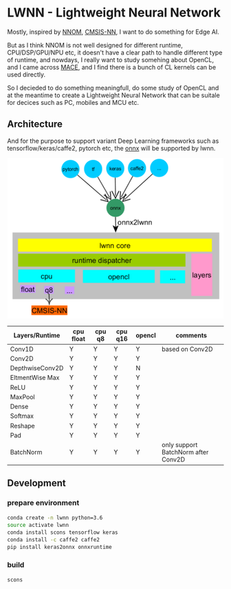 # LWNN - Lightweight Neural Network

Mostly, inspired by [NNOM](https://github.com/majianjia/nnom), [CMSIS-NN](https://github.com/ARM-software/CMSIS_5/tree/develop/CMSIS/NN), I want to do something for Edge AI.

But as I think NNOM is not well designed for different runtime, CPU/DSP/GPU/NPU etc, it doesn't have a clear path to handle different type of runtime, and nowdays, I really want to study somehing about OpenCL, and I came across [MACE](https://github.com/XiaoMi/mace/tree/master/mace/ops/opencl/cl), and I find there is a bunch of CL kernels can be used directly.

So I decieded to do something meaningfull, do some study of OpenCL and at the meantime to create a Lightweight Neural Network that can be suitale for decices such as PC, mobiles and MCU etc.

## Architecture

And for the purpose to support variant Deep Learning frameworks such as tensorflow/keras/caffe2, pytorch etc, the [onnx](https://onnx.ai/) will be supported by lwnn.

![arch](docs/arch.png)

| Layers/Runtime | cpu float | cpu q8 | cpu q16 | opencl | comments |
| - | - | - | - | - | - |
| Conv1D | Y | Y | Y | Y | based on Conv2D |
| Conv2D | Y | Y | Y | Y | |
| DepthwiseConv2D | Y | Y | Y | N | |
| EltmentWise Max | Y | Y | Y | Y | |
| ReLU | Y | Y | Y | Y | |
| MaxPool | Y | Y | Y | Y | |
| Dense | Y | Y | Y | Y | |
| Softmax | Y | Y | Y | Y | |
| Reshape | Y | Y | Y | Y | |
| Pad | Y | Y | Y | Y | |
| BatchNorm | Y | Y | Y | Y | only support BatchNorm after Conv2D |

## Development

### prepare environment
```sh
conda create -n lwnn python=3.6
source activate lwnn
conda install scons tensorflow keras 
conda install -c caffe2 caffe2
pip install keras2onnx onnxruntime
```

### build

```sh
scons
```
